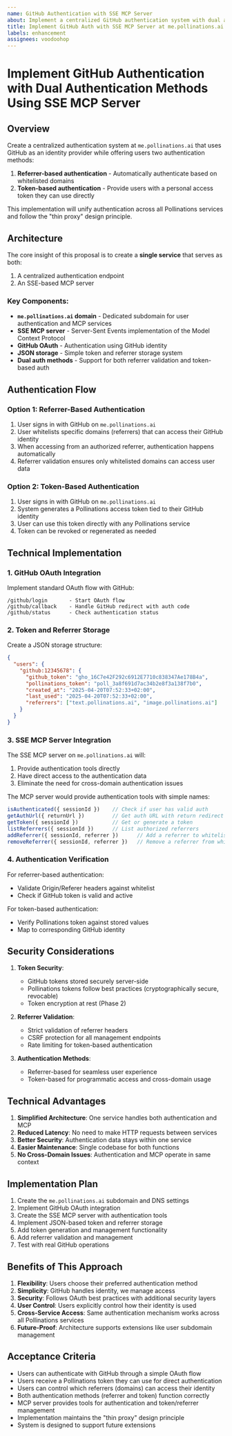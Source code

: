 ```yaml
---
name: GitHub Authentication with SSE MCP Server
about: Implement a centralized GitHub authentication system with dual authentication methods
title: Implement GitHub Auth with SSE MCP Server at me.pollinations.ai
labels: enhancement
assignees: voodoohop
---
```


# Implement GitHub Authentication with Dual Authentication Methods Using SSE MCP Server

## Overview

Create a centralized authentication system at `me.pollinations.ai` that uses GitHub as an identity provider while offering users two authentication methods:

1. **Referrer-based authentication** - Automatically authenticate based on whitelisted domains
2. **Token-based authentication** - Provide users with a personal access token they can use directly

This implementation will unify authentication across all Pollinations services and follow the "thin proxy" design principle.

## Architecture

The core insight of this proposal is to create a **single service** that serves as both:
1. A centralized authentication endpoint
2. An SSE-based MCP server

### Key Components:

- **`me.pollinations.ai` domain** - Dedicated subdomain for user authentication and MCP services
- **SSE MCP server** - Server-Sent Events implementation of the Model Context Protocol
- **GitHub OAuth** - Authentication using GitHub identity
- **JSON storage** - Simple token and referrer storage system
- **Dual auth methods** - Support for both referrer validation and token-based auth

## Authentication Flow

### Option 1: Referrer-Based Authentication
1. User signs in with GitHub on `me.pollinations.ai`
2. User whitelists specific domains (referrers) that can access their GitHub identity
3. When accessing from an authorized referrer, authentication happens automatically
4. Referrer validation ensures only whitelisted domains can access user data

### Option 2: Token-Based Authentication
1. User signs in with GitHub on `me.pollinations.ai`
2. System generates a Pollinations access token tied to their GitHub identity
3. User can use this token directly with any Pollinations service
4. Token can be revoked or regenerated as needed

## Technical Implementation

### 1. GitHub OAuth Integration

Implement standard OAuth flow with GitHub:
```
/github/login       - Start OAuth flow
/github/callback    - Handle GitHub redirect with auth code
/github/status      - Check authentication status
```

### 2. Token and Referrer Storage

Create a JSON storage structure:
```json
{
  "users": {
    "github:12345678": {
      "github_token": "gho_16C7e42F292c6912E7710c838347Ae178B4a",
      "pollinations_token": "poll_3a8f691d7ac34b2e8f3a138f7b0",
      "created_at": "2025-04-20T07:52:33+02:00",
      "last_used": "2025-04-20T07:52:33+02:00",
      "referrers": ["text.pollinations.ai", "image.pollinations.ai"]
    }
  }
}
```

### 3. SSE MCP Server Integration

The SSE MCP server on `me.pollinations.ai` will:
1. Provide authentication tools directly
2. Have direct access to the authentication data
3. Eliminate the need for cross-domain authentication issues

The MCP server would provide authentication tools with simple names:

```javascript
isAuthenticated({ sessionId })    // Check if user has valid auth
getAuthUrl({ returnUrl })         // Get auth URL with return redirect
getToken({ sessionId })           // Get or generate a token
listReferrers({ sessionId })      // List authorized referrers 
addReferrer({ sessionId, referrer })      // Add a referrer to whitelist
removeReferrer({ sessionId, referrer })   // Remove a referrer from whitelist
```

### 4. Authentication Verification

For referrer-based authentication:
- Validate Origin/Referer headers against whitelist
- Check if GitHub token is valid and active

For token-based authentication:
- Verify Pollinations token against stored values
- Map to corresponding GitHub identity

## Security Considerations

1. **Token Security**:
   - GitHub tokens stored securely server-side
   - Pollinations tokens follow best practices (cryptographically secure, revocable)
   - Token encryption at rest (Phase 2)

2. **Referrer Validation**:
   - Strict validation of referrer headers
   - CSRF protection for all management endpoints
   - Rate limiting for token-based authentication

3. **Authentication Methods**:
   - Referrer-based for seamless user experience
   - Token-based for programmatic access and cross-domain usage

## Technical Advantages

1. **Simplified Architecture**: One service handles both authentication and MCP
2. **Reduced Latency**: No need to make HTTP requests between services
3. **Better Security**: Authentication data stays within one service
4. **Easier Maintenance**: Single codebase for both functions
5. **No Cross-Domain Issues**: Authentication and MCP operate in same context

## Implementation Plan

1. Create the `me.pollinations.ai` subdomain and DNS settings
2. Implement GitHub OAuth integration 
3. Create the SSE MCP server with authentication tools
4. Implement JSON-based token and referrer storage
5. Add token generation and management functionality
6. Add referrer validation and management
7. Test with real GitHub operations

## Benefits of This Approach

1. **Flexibility**: Users choose their preferred authentication method
2. **Simplicity**: GitHub handles identity, we manage access
3. **Security**: Follows OAuth best practices with additional security layers
4. **User Control**: Users explicitly control how their identity is used
5. **Cross-Service Access**: Same authentication mechanism works across all Pollinations services
6. **Future-Proof**: Architecture supports extensions like user subdomain management

## Acceptance Criteria

- Users can authenticate with GitHub through a simple OAuth flow
- Users receive a Pollinations token they can use for direct authentication
- Users can control which referrers (domains) can access their identity
- Both authentication methods (referrer and token) function correctly
- MCP server provides tools for authentication and token/referrer management
- Implementation maintains the "thin proxy" design principle
- System is designed to support future extensions
